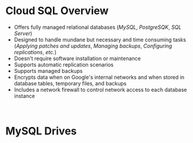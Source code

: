 # Cloud SQL Overview

* Offers fully managed relational databases (*MySQL*, *PostgreSQK*, *SQL Server*)
* Designed to handle mundane but necessary and time consuming tasks (*Applying patches and updates*, *Managing backups*, *Configuring replications*, *etc.*)
* Doesn't require software installation or maintenance
* Supports automatic replication scenarios
* Supports managed backups
* Encrypts data when on Google's internal networks and when stored in database tables, temporary files, and backups
* Includes a network firewall to control network access to each database instance

<br>

# MySQL Drives